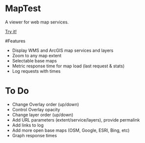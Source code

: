 # MapTest

A viewer for web map services.

[Try it!](http://dr-jts.github.io/maptest/maptest.html)

#Features

* Display WMS and ArcGIS map services and layers
* Zoom to any map extent
* Selectable base maps
* Metric response time for map load (last request & stats)
* Log requests with times

# To Do

* Change Overlay order (up/down)
* Control Overlay opacity
* Change layer order (up/down)
* Add URL parameters (extent/service/layers), provide permalink
* Add links to log
* Add more open base maps (OSM, Google, ESRI, Bing, etc)
* Graph response times
